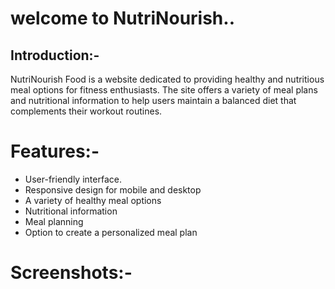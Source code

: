 # welcome to NutriNourish..

## Introduction:-

NutriNourish Food is a website dedicated to providing healthy and nutritious meal options for fitness enthusiasts. The site offers a variety of meal plans and nutritional information to help users maintain a balanced diet that complements their workout routines.

# Features:-

- User-friendly interface.
- Responsive design for mobile and desktop
 - A variety of healthy meal options
- Nutritional information 
 - Meal planning 
- Option to create a personalized meal plan

# Screenshots:-
